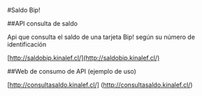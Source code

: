 #Saldo Bip!

##API consulta de saldo

Api que consulta el saldo de una tarjeta Bip! según su número de identificación

[http://saldobip.kinalef.cl/](http://saldobip.kinalef.cl/)

##Web de consumo de API (ejemplo de uso)

[http://consultasaldo.kinalef.cl/] (http://consultasaldo.kinalef.cl/)
